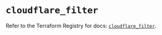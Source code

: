 # `cloudflare_filter`

Refer to the Terraform Registry for docs: [`cloudflare_filter`](https://registry.terraform.io/providers/cloudflare/cloudflare/5.7.1/docs/resources/filter).
